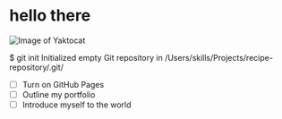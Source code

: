 # hello there
![Image of Yaktocat](https://octodex.github.com/images/yaktocat.png)

$ git init Initialized empty Git repository in /Users/skills/Projects/recipe-repository/.git/
- [ ] Turn on GitHub Pages
- [ ] Outline my portfolio
- [ ] Introduce myself to the world
